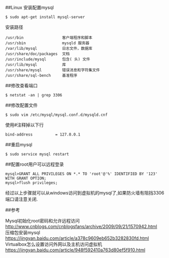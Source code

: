 ##Linux 安装配置mysql  

```
$ sudo apt-get install mysql-server
``` 
安装路径   
```
/usr/bin                 客户端程序和脚本
/usr/sbin                mysqld 服务器    
/var/lib/mysql           日志文件，数据库    
/usr/share/doc/packages  文档    
/usr/include/mysql       包含( 头) 文件    
/usr/lib/mysql           库    
/usr/share/mysql         错误消息和字符集文件    
/usr/share/sql-bench     基准程序   
```
##修改查看端口

```
$ netstat -an | grep 3306
```

##修改配置文件

```
$ sudo vim /etc/mysql/mysql.conf.d/mysqld.cnf
```
使用#注释掉以下行
```
bind-address          = 127.0.0.1
```

##重启mysql

```
$ sudo service mysql restart
```
##配置root用户可以远程登录

```mysql
mysql>GRANT ALL PRIVILEGES ON *.* TO 'root'@'%' IDENTIFIED BY '123' WITH GRANT OPTION;
mysql>flush privileges;
```

经过以上步骤就可以从windows访问到虚拟机的mysql了,如果防火墙有阻挡3306端口请注意关闭.

##参考  

Mysql初始化root密码和允许远程访问 http://www.cnblogs.com/cnblogsfans/archive/2009/09/21/1570942.html   
压缩包安装mysql https://jingyan.baidu.com/article/a378c9609eb652b3282830fd.html  
Virtualbox怎么设置访问外网以及主机访问虚拟机 https://jingyan.baidu.com/article/948f592410a763d80ef5f910.html 


